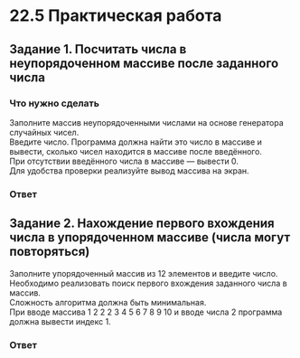# 22.5 Практическая работа

## Задание 1. Посчитать числа в неупорядоченном массиве после заданного числа
### Что нужно сделать
Заполните массив неупорядоченными числами на основе генератора случайных чисел.  
Введите число. Программа должна найти это число в массиве и вывести, сколько чисел находится в массиве после введённого.   
При отсутствии введённого числа в массиве — вывести 0.  
Для удобства проверки реализуйте вывод массива на экран.
### Ответ



## Задание 2. Нахождение первого вхождения числа в упорядоченном массиве (числа могут повторяться)
Заполните упорядоченный массив из 12 элементов и введите число.  
Необходимо реализовать поиск первого вхождения заданного числа в массив.   
Сложность алгоритма должна быть минимальная.  
При вводе массива 1 2 2 2 3 4 5 6 7 8 9 10 и вводе числа 2 программа должна вывести индекс 1.
### Ответ
